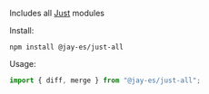 Includes all [Just](https://github.com/angus-c/just) modules

Install:

```shell
npm install @jay-es/just-all
```

Usage:

```ts
import { diff, merge } from "@jay-es/just-all";
```

